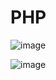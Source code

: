 # PHP

![image](https://github.com/ideepankarsharma2003/MCA/assets/74599435/ad242c52-08b5-42b5-a373-6399fbb8a9ec)


![image](https://github.com/ideepankarsharma2003/MCA/assets/74599435/629a2baa-3e3f-4ac5-beca-fd12887e9248)
